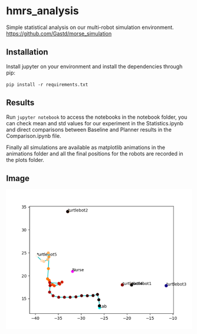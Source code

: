 # hmrs_analysis

Simple statistical analysis on our multi-robot simulation environment. https://github.com/Gastd/morse_simulation

## Installation

Install jupyter on your environment and install the dependencies through pip:

`pip install -r requirements.txt`

## Results

Run `jupyter notebook` to access the notebooks in the notebook folder, you can check mean and std values for our experiment in the Statistics.ipynb and
direct comparisons between Baseline and Planner results in the Comparison.ipynb file.

Finally all simulations are available as matplotlib animations in the animations folder and all the final positions for the robots are recorded in the plots folder.

## Image

![Example](plots/57.png)
